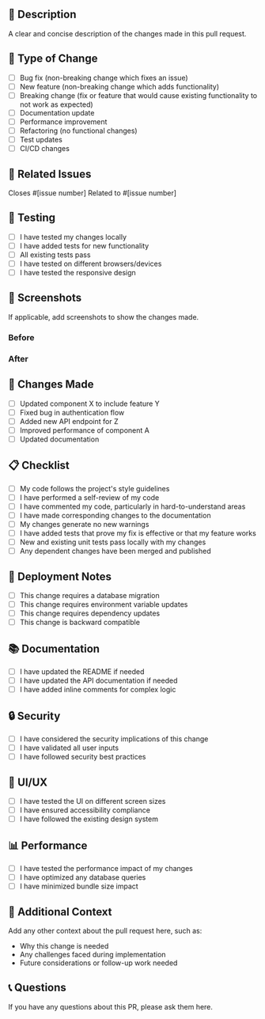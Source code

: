 ## 📝 Description
A clear and concise description of the changes made in this pull request.

## 🎯 Type of Change
- [ ] Bug fix (non-breaking change which fixes an issue)
- [ ] New feature (non-breaking change which adds functionality)
- [ ] Breaking change (fix or feature that would cause existing functionality to not work as expected)
- [ ] Documentation update
- [ ] Performance improvement
- [ ] Refactoring (no functional changes)
- [ ] Test updates
- [ ] CI/CD changes

## 🔄 Related Issues
Closes #[issue number]
Related to #[issue number]

## 🧪 Testing
- [ ] I have tested my changes locally
- [ ] I have added tests for new functionality
- [ ] All existing tests pass
- [ ] I have tested on different browsers/devices
- [ ] I have tested the responsive design

## 📸 Screenshots
If applicable, add screenshots to show the changes made.

### Before
<!-- Add screenshot of the current state -->

### After
<!-- Add screenshot of the new state -->

## 🔧 Changes Made
- [ ] Updated component X to include feature Y
- [ ] Fixed bug in authentication flow
- [ ] Added new API endpoint for Z
- [ ] Improved performance of component A
- [ ] Updated documentation

## 📋 Checklist
- [ ] My code follows the project's style guidelines
- [ ] I have performed a self-review of my code
- [ ] I have commented my code, particularly in hard-to-understand areas
- [ ] I have made corresponding changes to the documentation
- [ ] My changes generate no new warnings
- [ ] I have added tests that prove my fix is effective or that my feature works
- [ ] New and existing unit tests pass locally with my changes
- [ ] Any dependent changes have been merged and published

## 🚀 Deployment Notes
- [ ] This change requires a database migration
- [ ] This change requires environment variable updates
- [ ] This change requires dependency updates
- [ ] This change is backward compatible

## 📚 Documentation
- [ ] I have updated the README if needed
- [ ] I have updated the API documentation if needed
- [ ] I have added inline comments for complex logic

## 🔒 Security
- [ ] I have considered the security implications of this change
- [ ] I have validated all user inputs
- [ ] I have followed security best practices

## 🎨 UI/UX
- [ ] I have tested the UI on different screen sizes
- [ ] I have ensured accessibility compliance
- [ ] I have followed the existing design system

## 📊 Performance
- [ ] I have tested the performance impact of my changes
- [ ] I have optimized any database queries
- [ ] I have minimized bundle size impact

## 🔗 Additional Context
Add any other context about the pull request here, such as:
- Why this change is needed
- Any challenges faced during implementation
- Future considerations or follow-up work needed

## 📞 Questions
If you have any questions about this PR, please ask them here.

